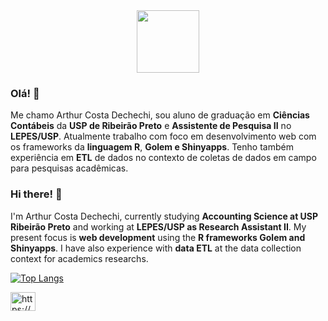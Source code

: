<div id="header" align="center">
  <img src="https://media.giphy.com/media/M9gbBd9nbDrOTu1Mqx/giphy.gif" width="100"/>
</div>

### Olá! 👋
Me chamo Arthur Costa Dechechi, sou aluno de graduação em **Ciências Contábeis** da **USP de Ribeirão Preto** e **Assistente de Pesquisa II** no **LEPES/USP**.
Atualmente trabalho com foco em desenvolvimento web com os frameworks da **linguagem R**, **Golem e Shinyapps**. Tenho também experiência em **ETL** de dados no contexto de coletas de dados em campo para pesquisas acadêmicas.

### Hi there! 👋
I'm Arthur Costa Dechechi, currently studying **Accounting Science at USP Ribeirão Preto** and working at **LEPES/USP as Research Assistant II**. My present focus is **web development** using the **R frameworks Golem and Shinyapps**. I have also experience with **data ETL** at the data collection context for academics researchs.

[![Top Langs](https://github-readme-stats.vercel.app/api/top-langs/?username=arthurcdechechi&theme=tokyonight)](https://github.com/arthurcdechechi/github-readme-stats)

<p align="left">
<a href="https://linkedin.com/in/https://www.linkedin.com/in/arthur-costa-dechechi/" target="blank"><img align="center" src="https://raw.githubusercontent.com/rahuldkjain/github-profile-readme-generator/master/src/images/icons/Social/linked-in-alt.svg" alt="https://www.linkedin.com/in/arthur-costa-dechechi/" height="30" width="40" /></a>
</p>
<!--
**arthurcdechechi/arthurcdechechi** is a ✨ _special_ ✨ repository because its `README.md` (this file) appears on your GitHub profile.

Here are some ideas to get you started:

- 🔭 I’m currently working on ...
- 🌱 I’m currently learning ...
- 👯 I’m looking to collaborate on ...
- 🤔 I’m looking for help with ...
- 💬 Ask me about ...
- 📫 How to reach me: ...
- 😄 Pronouns: ...
- ⚡ Fun fact: ...
-->
